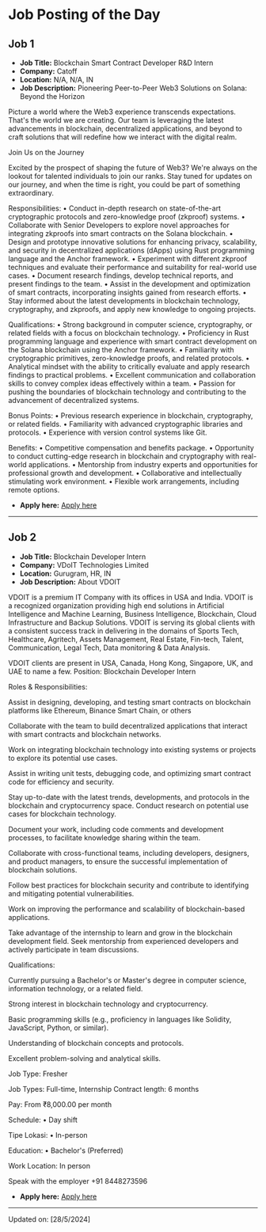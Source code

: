 # Job Posting of the Day

<!-- #job -->

## Job 1

- **Job Title:** Blockchain Smart Contract Developer R&D Intern
- **Company:** Catoff
- **Location:** N/A, N/A, IN
- **Job Description:**    Pioneering Peer-to-Peer Web3 Solutions on Solana: Beyond the Horizon

Picture a world where the Web3 experience transcends expectations. That's the world we are creating. Our team is leveraging the latest advancements in blockchain, decentralized applications, and beyond to craft solutions that will redefine how we interact with the digital realm.

   Join Us on the Journey

Excited by the prospect of shaping the future of Web3? We're always on the lookout for talented individuals to join our ranks. Stay tuned for updates on our journey, and when the time is right, you could be part of something extraordinary.

Responsibilities:
• Conduct in-depth research on state-of-the-art cryptographic protocols and zero-knowledge proof (zkproof) systems.
• Collaborate with Senior Developers to explore novel approaches for integrating zkproofs into smart contracts on the Solana blockchain.
• Design and prototype innovative solutions for enhancing privacy, scalability, and security in decentralized applications (dApps) using Rust programming language and the Anchor framework.
• Experiment with different zkproof techniques and evaluate their performance and suitability for real-world use cases.
• Document research findings, develop technical reports, and present findings to the team.
• Assist in the development and optimization of smart contracts, incorporating insights gained from research efforts.
• Stay informed about the latest developments in blockchain technology, cryptography, and zkproofs, and apply new knowledge to ongoing projects.

Qualifications:
• Strong background in computer science, cryptography, or related fields with a focus on blockchain technology.
• Proficiency in Rust programming language and experience with smart contract development on the Solana blockchain using the Anchor framework.
• Familiarity with cryptographic primitives, zero-knowledge proofs, and related protocols.
• Analytical mindset with the ability to critically evaluate and apply research findings to practical problems.
• Excellent communication and collaboration skills to convey complex ideas effectively within a team.
• Passion for pushing the boundaries of blockchain technology and contributing to the advancement of decentralized systems.

Bonus Points:
• Previous research experience in blockchain, cryptography, or related fields.
• Familiarity with advanced cryptographic libraries and protocols.
• Experience with version control systems like Git.

Benefits:
• Competitive compensation and benefits package.
• Opportunity to conduct cutting-edge research in blockchain and cryptography with real-world applications.
• Mentorship from industry experts and opportunities for professional growth and development.
• Collaborative and intellectually stimulating work environment.
• Flexible work arrangements, including remote options.

- **Apply here:** [Apply here](https://in.linkedin.com/jobs/view/blockchain-smart-contract-developer-r-d-intern-at-catoff-3926640006)

---

## Job 2

- **Job Title:** Blockchain Developer Intern
- **Company:** VDoIT Technologies Limited
- **Location:** Gurugram, HR, IN
- **Job Description:** About VDOIT

VDOIT is a premium IT Company with its offices in USA and India. VDOIT is a recognized organization providing high end solutions in Artificial Intelligence and Machine Learning, Business Intelligence, Blockchain, Cloud Infrastructure and Backup Solutions. VDOIT is serving its global clients with a consistent success track in delivering in the domains of Sports Tech, Healthcare, Agritech, Assets Management, Real Estate, Fin-tech, Talent, Communication, Legal Tech, Data monitoring & Data Analysis.

VDOIT clients are present in USA, Canada, Hong Kong, Singapore, UK, and UAE to name a few.
Position: Blockchain Developer Intern

Roles & Responsibilities:

Assist in designing, developing, and testing smart contracts on blockchain platforms like Ethereum, Binance Smart Chain, or others

Collaborate with the team to build decentralized applications that interact with smart contracts and blockchain networks.

Work on integrating blockchain technology into existing systems or projects to explore its potential use cases.

Assist in writing unit tests, debugging code, and optimizing smart contract code for efficiency and security.

Stay up-to-date with the latest trends, developments, and protocols in the blockchain and cryptocurrency space. Conduct research on potential use cases for blockchain technology.

Document your work, including code comments and development processes, to facilitate knowledge sharing within the team.

Collaborate with cross-functional teams, including developers, designers, and product managers, to ensure the successful implementation of blockchain solutions.

Follow best practices for blockchain security and contribute to identifying and mitigating potential vulnerabilities.

Work on improving the performance and scalability of blockchain-based applications.

Take advantage of the internship to learn and grow in the blockchain development field. Seek mentorship from experienced developers and actively participate in team discussions.

Qualifications:

Currently pursuing a Bachelor's or Master's degree in computer science, information technology, or a related field.

Strong interest in blockchain technology and cryptocurrency.

Basic programming skills (e.g., proficiency in languages like Solidity, JavaScript, Python, or similar).

Understanding of blockchain concepts and protocols.

Excellent problem-solving and analytical skills.

Job Type: Fresher

Job Types: Full-time, Internship
Contract length: 6 months

Pay: From ₹8,000.00 per month

Schedule:
• Day shift

Tipe Lokasi:
• In-person

Education:
• Bachelor's (Preferred)

Work Location: In person

Speak with the employer
+91 8448273596

- **Apply here:** [Apply here](https://www.glassdoor.co.in/job-listing/blockchain-developer-intern-vdoit-technologies-limited-JV_IC2921225_KO0,27_KE28,54.htm?jl=1009286197249)

---


Updated on: [28/5/2024]
<!-- #jobEnd -->